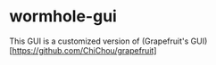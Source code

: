 # wormhole-gui

This GUI is a customized version of (Grapefruit's GUI)[https://github.com/ChiChou/grapefruit]
